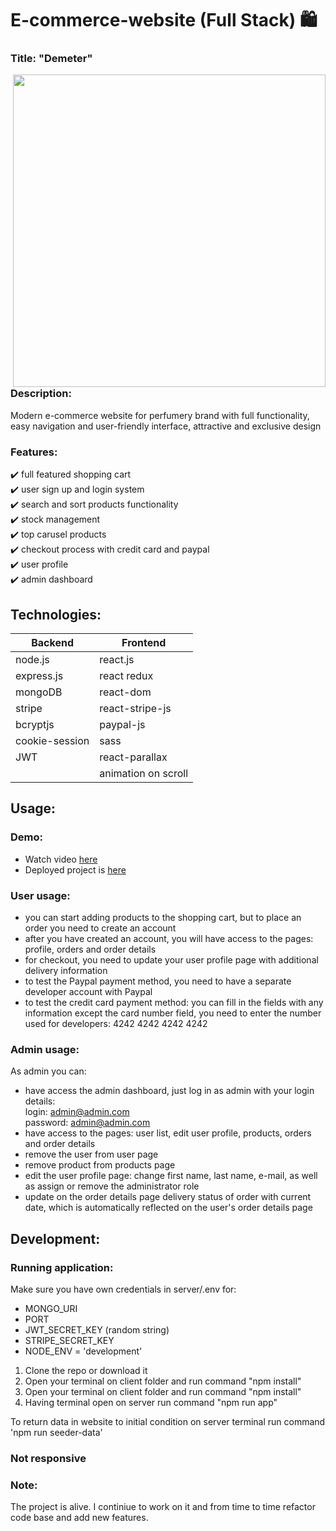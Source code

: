# E-commerce-website (Full Stack) :shopping:

### Title: "Demeter" 

<img src="https://user-images.githubusercontent.com/102720711/206442450-d07c80b6-ea12-4ffe-986a-b4559b9a9d54.png" width = '500' align = "right"/>


### Description:
Modern e-commerce website for perfumery brand with full functionality, easy navigation and user-friendly interface, attractive and exclusive design </br>

### Features:
:heavy_check_mark: full featured shopping cart </br>
:heavy_check_mark: user sign up and login system </br>
:heavy_check_mark: search and sort products functionality </br>
:heavy_check_mark: stock management </br>
:heavy_check_mark: top carusel products </br>
:heavy_check_mark: checkout process with credit card and paypal </br>
:heavy_check_mark: user profile </br>
:heavy_check_mark: admin dashboard <br />

## Technologies: 

|Backend | Frontend |
| --- | --- |
| node.js | react.js |
| express.js | react redux |
| mongoDB | react-dom |
| stripe |  react-stripe-js |
| bcryptjs | paypal-js |
| cookie-session | sass|
| JWT | react-parallax |
| | animation on scroll |
 
## Usage: 

### Demo:
- Watch video [here](https://www.youtube.com/watch?v=b24oov0fmkw)
- Deployed project is [here](https://demeter-perfume.onrender.com/)

### User usage:
- you can start adding products to the shopping cart, but to place an order you need to create an account 
- after you have created an account, you will have access to the pages: profile, orders and order details
- for checkout, you need to update your user profile page with additional delivery information
- to test the Paypal payment method, you need to have a separate developer account with Paypal
- to test the credit card payment method: you can fill in the fields with any information except the card number field, you need to enter the number used for developers: 4242 4242 4242 4242

### Admin usage:
As admin you can:
- have access the admin dashboard, just log in as admin with your login details:<br/>
login: admin@admin.com <br/>
password: admin@admin.com 
- have access to the pages: user list, edit user profile, products, orders and order details
- remove the user from user page
- remove product from products page
- edit the user profile page: change first name, last name, e-mail, as well as assign or remove the administrator role
- update on the order details page delivery status of order with current date, which is automatically reflected on the user's order details page

## Development:

### Running application:
Make sure you have own credentials in server/.env for:
- MONGO_URI
- PORT
- JWT_SECRET_KEY (random string)
- STRIPE_SECRET_KEY
- NODE_ENV = 'development' 

1. Clone the repo or download it
2. Open your terminal on client folder and run command "npm install"
3. Open your terminal on client folder and run command "npm install"
4. Having terminal open on server run command "npm run app"

To return data in website to initial condition on server terminal run command 'npm run seeder-data'

### Not responsive
### Note: 
The project is alive. I continiue to work on it and from time to time refactor code base and add new features.
